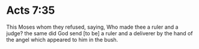# Acts 7:35

This Moses whom they refused, saying, Who made thee a ruler and a judge? the same did God send [to be] a ruler and a deliverer by the hand of the angel which appeared to him in the bush.